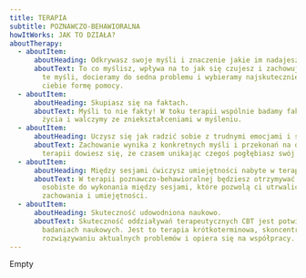 ```yaml
---
title: TERAPIA
subtitle: POZNAWCZO-BEHAWIORALNA
howItWorks: JAK TO DZIAŁA?
aboutTherapy:
  - aboutItem:
      aboutHeading: Odkrywasz swoje myśli i znaczenie jakie im nadajesz.
      aboutText: To co myślisz, wpływa na to jak się czujesz i zachowujesz. Analizując
        te myśli, docieramy do sedna problemu i wybieramy najskuteczniejszą dla
        ciebie formę pomocy.
  - aboutItem:
      aboutHeading: Skupiasz się na faktach.
      aboutText: Myśli to nie fakty! W toku terapii wspólnie badamy fakty z twojego
        życia i walczymy ze zniekształceniami w myśleniu.
  - aboutItem:
      aboutHeading: Uczysz się jak radzić sobie z trudnymi emocjami i sytuacjami.
      aboutText: Zachowanie wynika z konkretnych myśli i przekonań na dany temat. W
        terapii dowiesz się, że czasem unikając czegoś pogłębiasz swój problem.
  - aboutItem:
      aboutHeading: Między sesjami ćwiczysz umiejętności nabyte w terapii.
      aboutText: W terapii poznawczo-behawioralnej będziesz otrzymywać krótkie prace
        osobiste do wykonania między sesjami, które pozwolą ci utrwalić nowe
        zachowania i umiejętności.
  - aboutItem:
      aboutHeading: Skuteczność udowodniona naukowo.
      aboutText: Skuteczność oddziaływań terapeutycznych CBT jest potwierdzona w
        badaniach naukowych. Jest to terapia krótkoterminowa, skoncentrowana na
        rozwiązywaniu aktualnych problemów i opiera się na współpracy.
---
```

Empty